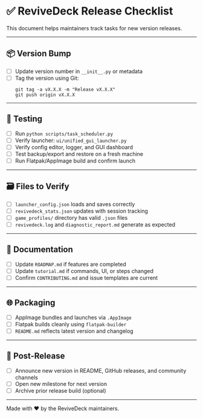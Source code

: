 
# ✅ ReviveDeck Release Checklist

This document helps maintainers track tasks for new version releases.

---

## 📦 Version Bump

- [ ] Update version number in `__init__.py` or metadata
- [ ] Tag the version using Git:
  ```
  git tag -a vX.X.X -m "Release vX.X.X"
  git push origin vX.X.X
  ```

---

## 🧪 Testing

- [ ] Run `python scripts/task_scheduler.py`
- [ ] Verify launcher: `ui/unified_gui_launcher.py`
- [ ] Verify config editor, logger, and GUI dashboard
- [ ] Test backup/export and restore on a fresh machine
- [ ] Run Flatpak/AppImage build and confirm launch

---

## 🗃️ Files to Verify

- [ ] `launcher_config.json` loads and saves correctly
- [ ] `revivedeck_stats.json` updates with session tracking
- [ ] `game_profiles/` directory has valid `.json` files
- [ ] `revivedeck.log` and `diagnostic_report.md` generate as expected

---

## 🧾 Documentation

- [ ] Update `ROADMAP.md` if features are completed
- [ ] Update `tutorial.md` if commands, UI, or steps changed
- [ ] Confirm `CONTRIBUTING.md` and issue templates are current

---

## 🌐 Packaging

- [ ] AppImage bundles and launches via `.AppImage`
- [ ] Flatpak builds cleanly using `flatpak-builder`
- [ ] `README.md` reflects latest version and changelog

---

## 📣 Post-Release

- [ ] Announce new version in README, GitHub releases, and community channels
- [ ] Open new milestone for next version
- [ ] Archive prior release build (optional)

---

Made with ❤️ by the ReviveDeck maintainers.
